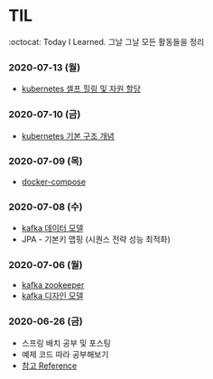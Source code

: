 # TIL
:octocat: Today I Learned. 그날 그날 모든 활동들을 정리

### 2020-07-13 (월)
* [kubernetes 셀프 힐링 및 자원 할당](https://ooeunz.tistory.com/120?category=837108)

### 2020-07-10 (금)
* [kubernetes 기본 구조 개념](https://ooeunz.tistory.com/118)

### 2020-07-09 (목)
* [docker-compose](https://ooeunz.tistory.com/116)

### 2020-07-08 (수)
* [kafka 데이터 모델](https://ooeunz.tistory.com/115)
* JPA - 기본키 맵핑 (시퀀스 전략 성능 최적화)

### 2020-07-06 (월)
* [kafka zookeeper](https://ooeunz.tistory.com/113)
* [kafka 디자인 모델](https://ooeunz.tistory.com/114)

### 2020-06-26 (금)
* 스프링 배치 공부 및 포스팅
* 예제 코드 따라 공부해보기
* [참고 Reference](https://jojoldu.tistory.com/324?category=902551)

